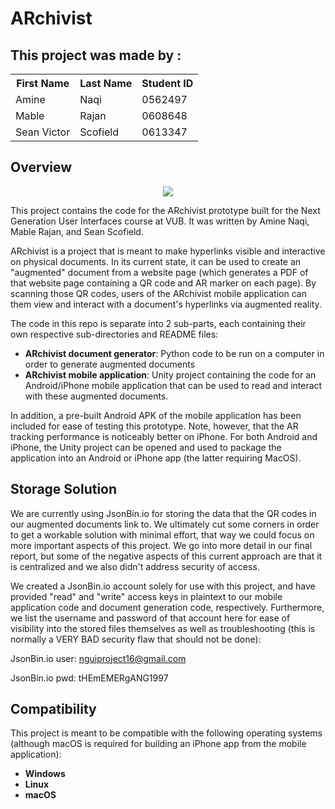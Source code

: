 
# ARchivist

<h2> This project was made by :  </h2>
<table style="width:100%" align="center">
    <tr>
        <th>First Name</th>
        <th>Last Name</th>
        <th>Student ID</th>
    </tr>
    <tr>
        <td>Amine</td>
        <td>Naqi</td>
        <td>0562497</td>
    </tr>    
    <tr>
        <td>Mable</td>
        <td>Rajan</td>
        <td>0608648</td>
    </tr>
    <tr>
        <td>Sean Victor</td>
        <td>Scofield</td>
        <td>0613347</td>
    </tr>    
</table>

## Overview
<div align="center">
    <img src="./ARchivist_document_generator//readme-img/demo.gif">
</div>

This project contains the code for the ARchivist prototype built for
the Next Generation User Interfaces course at VUB. It was written by
Amine Naqi, Mable Rajan, and Sean Scofield.

ARchivist is a project that is meant to make hyperlinks visible and interactive on physical documents. In its current state, it can be used to create an "augmented" document from a website page (which generates a PDF of that website page containing a QR code and AR marker on each page). By scanning those QR codes, users of the ARchivist mobile application can them view and interact with a document's hyperlinks via augmented reality.

The code in this repo is separate into 2 sub-parts, each containing their own respective sub-directories and README files:
- **ARchivist document generator**: Python code to be run on a computer in order to generate augmented documents
- **ARchivist mobile application**: Unity project containing the code for an Android/iPhone mobile application that can be used to read and interact with these augmented documents.

In addition, a pre-built Android APK of the mobile application has been included for ease of testing this prototype. Note, however, that the AR tracking performance is noticeably better on iPhone. For both Android and iPhone, the Unity project can be opened and used to package the application into an Android or iPhone app (the latter requiring MacOS).

## Storage Solution

We are currently using JsonBin.io for storing the data that the QR codes in our augmented documents link to. We ultimately cut some corners in order to get a workable solution with minimal effort, that way we could focus on more important aspects of this project. We go into more detail in our final report, but some of the negative aspects of this current approach are that it is centralized and we also didn't address security of access.

We created a JsonBin.io account solely for use with this project, and have provided "read" and "write" access keys in plaintext to our mobile application code and document generation code, respectively. Furthermore, we list the username and password of that account here for ease of visibility into the stored files themselves as well as troubleshooting (this is normally a VERY BAD security flaw that should not be done):

JsonBin.io user: nguiproject16@gmail.com

JsonBin.io pwd: tHEmEMERgANG1997

## Compatibility

This project is meant to be compatible with the following operating systems (although macOS is required for building an iPhone app from the mobile application):

- **Windows**
- **Linux**
- **macOS**
